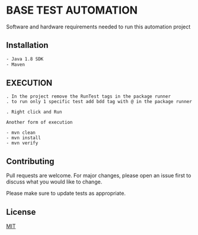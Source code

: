 # BASE TEST AUTOMATION

Software and hardware requirements needed to run this automation project

## Installation



```bash
- Java 1.8 SDK
- Maven
```

## EXECUTION

```
. In the project remove the RunTest tags in the package runner
. to run only 1 specific test add bdd tag with @ in the package runner

. Right click and Run

Another form of execution

- mvn clean
- mvn install
- mvn verify
```

## Contributing
Pull requests are welcome. For major changes, please open an issue first to discuss what you would like to change.

Please make sure to update tests as appropriate.

## License
[MIT](https://choosealicense.com/licenses/mit/)